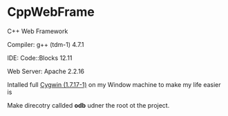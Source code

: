 CppWebFrame
===========

C++ Web Framework


Compiler: g++ (tdm-1) 4.7.1

IDE: Code::Blocks 12.11

Web Server: Apache 2.2.16

Intalled full [Cygwin (1.7.17-1)](http://www.cygwin.com/) on my Window machine to make my life easier is

Make direcotry callded **odb** udner the root ot the project.

